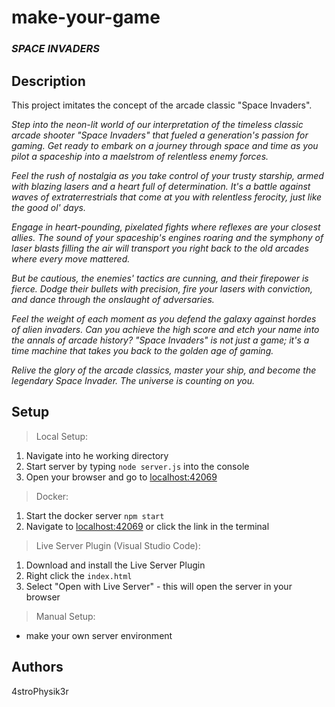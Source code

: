 # make-your-game

### _**SPACE INVADERS**_

## Description

This project imitates the concept of the arcade classic "Space Invaders".

<em>Step into the neon-lit world of our interpretation of the timeless classic arcade shooter "Space Invaders" that fueled a generation's passion for gaming. Get ready to embark on a journey through space and time as you pilot a spaceship into a maelstrom of relentless enemy forces.

Feel the rush of nostalgia as you take control of your trusty starship, armed with blazing lasers and a heart full of determination. It's a battle against waves of extraterrestrials that come at you with relentless ferocity, just like the good ol' days.

Engage in heart-pounding, pixelated fights where reflexes are your closest allies. The sound of your spaceship's engines roaring and the symphony of laser blasts filling the air will transport you right back to the old arcades where every move mattered.

But be cautious, the enemies' tactics are cunning, and their firepower is fierce. Dodge their bullets with precision, fire your lasers with conviction, and dance through the onslaught of adversaries.

Feel the weight of each moment as you defend the galaxy against hordes of alien invaders. Can you achieve the high score and etch your name into the annals of arcade history? "Space Invaders" is not just a game; it's a time machine that takes you back to the golden age of gaming.

Relive the glory of the arcade classics, master your ship, and become the legendary Space Invader. The universe is counting on you.</em>

## Setup

> Local Setup:

1. Navigate into he working directory
2. Start server by typing `node server.js` into the console
3. Open your browser and go to [localhost:42069](http://localhost:42069)

> Docker:

1. Start the docker server `npm start`
2. Navigate to [localhost:42069](http://localhost:42069) or click the link in the terminal

> Live Server Plugin (Visual Studio Code):

1. Download and install the Live Server Plugin
2. Right click the `index.html`
3. Select "Open with Live Server" - this will open the server in your browser

> Manual Setup:

- make your own server environment

## Authors

4stroPhysik3r
